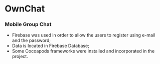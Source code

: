 # OwnChat
### Mobile Group Chat

+ Firebase was used in order to allow the users to register using e-mail and the password;
+ Data is located in Firebase Database;
+ Some Cocoapods frameworks were installed and incorporated in the project.
